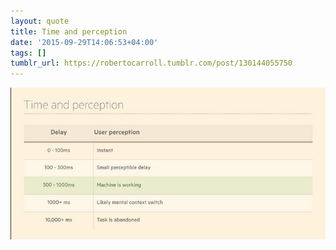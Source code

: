 ```yaml
---
layout: quote
title: Time and perception
date: '2015-09-29T14:06:53+04:00'
tags: []
tumblr_url: https://robertocarroll.tumblr.com/post/130144055750
---
```

<img src="/images/quotes/tumblr_nvgabh3B7x1u0ytjpo1_1280.png"/>
